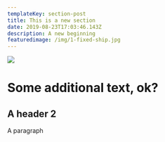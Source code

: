 ```yaml
---
templateKey: section-post
title: This is a new section
date: 2019-08-23T17:03:46.143Z
description: A new beginning
featuredimage: /img/1-fixed-ship.jpg
---
```

![](/img/14_replacement-section-rev2_t.jpg)

# Some additional text, ok?

## A header 2

A paragraph
